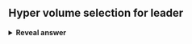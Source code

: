 ## Hyper volume selection for leader
<details>
<summary><b>Reveal answer</b></summary>
Choose the point that contributes greatest to the hyper volume<br><img src="../../../../../media/paste-6266cfb4247f17ac7d6b6ca25d0b1f5b0eb9f887.jpg">
</details>
